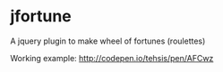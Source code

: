 jfortune
========

A jquery plugin to make wheel of fortunes (roulettes)

Working example: http://codepen.io/tehsis/pen/AFCwz
